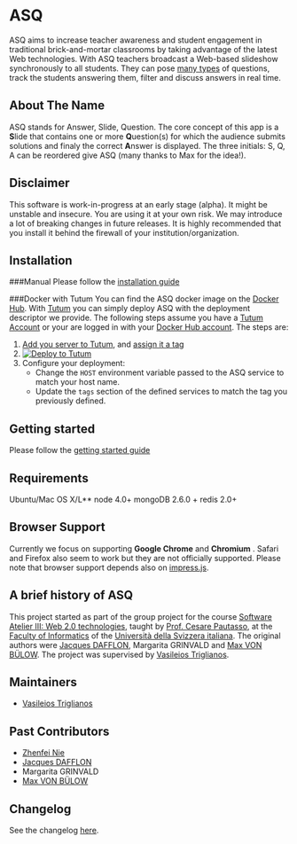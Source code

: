 ASQ
===
ASQ aims to increase teacher awareness and student engagement in traditional brick-and-mortar classrooms by taking advantage of the latest Web technologies.
With ASQ teachers broadcast a Web-based slideshow synchronously to all students. They can pose [many types](https://github.com/ASQ-USI-Elements) of questions, track the students answering them, filter and discuss answers in real time.

About The Name
--------------

ASQ stands for Answer, Slide, Question.
The core concept of this app is a **S**lide that contains one or more **Q**uestion(s) for which the audience submits solutions and finaly the correct **A**nswer is displayed.
The three initials: S, Q, A can be reordered give ASQ (many thanks to Max for the idea!).  

Disclaimer
----------
This software is work-in-progress at an early stage (alpha). It might be unstable and insecure. You are using it at your own risk. We may introduce a lot of breaking changes in future releases. It is highly recommended that you install it behind the firewall of your institution/organization.

Installation
-------------
###Manual
Please follow the [installation guide](doc/install/installation.md)

###Docker with Tutum
You can find the ASQ docker image on the [Docker Hub](https://hub.docker.com/r/asqhub/asq/). With [Tutum](http://tutum.co) you can simply deploy ASQ with the deployment descriptor we provide. The following steps assume you have a  [Tutum Account](https://dashboard.tutum.co/accounts/login/) or your are logged in with your [Docker Hub account](https://dashboard.tutum.co/login/docker/). The steps are:

1. [Add you server to Tutum](https://support.tutum.co/support/solutions/articles/5000513678-bring-your-own-node), and [assign it a tag](https://support.tutum.co/support/solutions/articles/5000508859-deploy-tags)
2. [![Deploy to Tutum](https://s.tutum.co/deploy-to-tutum.svg)](https://dashboard.tutum.co/stack/deploy/?repo=https://github.com/ASQ-USI/ASQ)
3. Configure your deployment:
   - Change the `HOST` environment variable passed to the ASQ service to match your host name.
   - Update the `tags` section of the defined services to match the tag you previously defined.


Getting started
----------------
Please follow the [getting started guide](doc/manual/getting_started.md)

Requirements
-------------
Ubuntu/Mac OS X/L**
node 4.0+
mongoDB 2.6.0 +
redis 2.0+

Browser Support
---------------
Currently we focus on supporting __Google Chrome__ and __Chromium__ . Safari and Firefox also seem to work but they are not officially supported. Please note that browser support depends also on [impress.js][5].

A brief history of ASQ
----------------------

This project started as part of the group project for the course [Software Atelier III: Web 2.0 technologies](http://www.inf.usi.ch/presentazione-studiare/container_education_utilities/orario_corsi/corso?id=985), taught by [Prof. Cesare Pautasso](http://www.inf.usi.ch/faculty/pautasso/), at the [Faculty of Informatics](http://www.inf.usi.ch/) of the [Università della Svizzera italiana](http://www.usi.ch/en/index.htm). The original authors were [Jacques DAFFLON](http://atelier.inf.usi.ch/~dafflonj/), Margarita GRINVALD and [Max VON BÜLOW](http://www.maxmediapictures.de/). The project was supervised by [Vasileios Triglianos](http://www.inf.usi.ch/phd/triglianos/).

Maintainers
-------
* [Vasileios Triglianos](http://www.inf.usi.ch/phd/triglianos/)

Past Contributors
-----------------
* [Zhenfei Nie](http://zhenfeinie.info/)
* [Jacques DAFFLON](http://atelier.inf.usi.ch/~dafflonj/)
* Margarita GRINVALD
* [Max VON BÜLOW](http://www.maxmediapictures.de/)

Changelog
---------

See the changelog [here](https://github.com/ASQ-USI/ASQ/blob/master/CHANGELOG.md).

[1]: http://nodejs.org/                     "node.js"
[2]: http://expressjs.com/                  "express.js"
[3]: http://www.mongodb.org/                "MongoDB"
[4]: http://embeddedjs.com/                 "ejs"
[5]: http://passportjs.org/                 "Passport.js"
[6]: https://github.com/bartaz/impress.js/  "impress.js"
